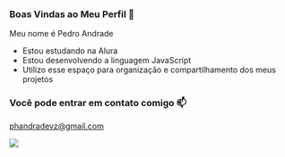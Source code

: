 ### Boas Vindas ao Meu Perfil 💚

Meu nome é Pedro Andrade

- Estou estudando na Alura
- Estou desenvolvendo a linguagem JavaScript
- Utilizo esse espaço para organização e compartilhamento dos meus projetos

### Você pode entrar em contato comigo 📫

phandradevz@gmail.com

![](https://media1.tenor.com/m/Lj3UcNyIPAkAAAAd/bone-zone-the-bone-zone.gif
)
